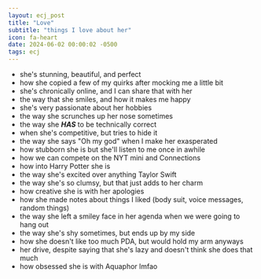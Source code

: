 ```yaml
---
layout: ecj_post
title: "Love"
subtitle: "things I love about her"
icon: fa-heart
date: 2024-06-02 00:00:02 -0500
tags: ecj
---
```


- she's stunning, beautiful, and perfect
- how she copied a few of my quirks after mocking me a little bit
- she's chronically online, and I can share that with her
- the way that she smiles, and how it makes me happy
- she's very passionate about her hobbies
- the way she scrunches up her nose sometimes
- the way she **_HAS_** to be technically correct
- when she's competitive, but tries to hide it
- the way she says "Oh my god" when I make her exasperated
- how stubborn she is but she'll listen to me once in awhile
- how we can compete on the NYT mini and Connections
- how into Harry Potter she is
- the way she's excited over anything Taylor Swift
- the way she's so clumsy, but that just adds to her charm
- how creative she is with her apologies
- how she made notes about things I liked (body suit, voice messages, random things)
- the way she left a smiley face in her agenda when we were going to hang out
- the way she's shy sometimes, but ends up by my side
- how she doesn't like too much PDA, but would hold my arm anyways
- her drive, despite saying that she's lazy and doesn't think she does that much
- how obsessed she is with Aquaphor lmfao

